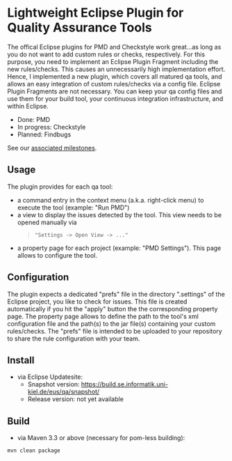 # Lightweight Eclipse Plugin for Quality Assurance Tools
The offical Eclipse plugins for PMD and Checkstyle work great...as long as you do not want to add custom rules or checks, respectively. For this purpose, you need to implement an Eclipse Plugin Fragment including the new rules/checks. This causes an unnecessarily high implementation effort. Hence, I implemented a new plugin, which covers all matured qa tools, and allows an easy integration of custom rules/checks via a config file. Eclipse Plugin Fragments are not necessary. You can keep your qa config files and use them for your build tool, your continuous integration infrastructure, and within Eclipse.

- Done: PMD
- In progress: Checkstyle
- Planned: Findbugs

 See our [associated milestones](https://github.com/ChristianWulf/qa-eclipse-plugin/milestones).

## Usage
The plugin provides for each qa tool:
- a command entry in the context menu (a.k.a. right-click menu) to execute the tool (example: "Run PMD")
- a view to display the issues detected by the tool. This view needs to be opened manually via 
  > ``"Settings -> Open View -> ..."``
- a property page for each project (example: "PMD Settings"). This page allows to configure the tool.

## Configuration
The plugin expects a dedicated "prefs" file in the directory ".settings" of the Eclipse project, you like to check for issues. This file is created automatically if you hit the "apply" button the the corresponding property page. The property page allows to define the path to the tool's xml configuration file and the path(s) to the jar file(s) containing your custom rules/checks. The "prefs" file is intended to be uploaded to your repository to share the rule configuration with your team.

## Install
- via Eclipse Updatesite:
  - Snapshot version: https://build.se.informatik.uni-kiel.de/eus/qa/snapshot/
  - Release version: not yet available

## Build
- via Maven 3.3 or above (necessary for pom-less building):
```
mvn clean package
```
